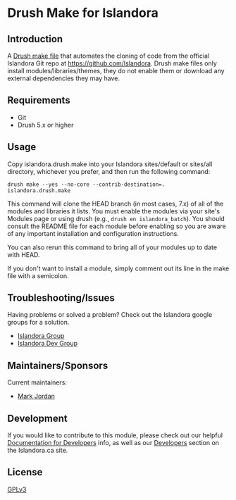 # Drush Make for Islandora

## Introduction

A [Drush make file](http://drush.ws/docs/make.txt) that automates the cloning of code from the official Islandora Git repo at https://github.com/Islandora. Drush make files only install modules/libraries/themes, they do not enable them or download any external dependencies they may have.

## Requirements

* Git
* Drush 5.x or higher

## Usage

Copy islandora.drush.make into your Islandora sites/default or sites/all directory, whichever you prefer, and then run the following command:

```
drush make --yes --no-core --contrib-destination=. islandora.drush.make
```

This command will clone the HEAD branch (in most cases, 7.x) of all of the modules and libraries it lists. You must enable the modules via your site's Modules page or using drush (e.g., ```drush en islandora_batch```). You should consult the README file for each module before enabling so you are aware of any important installation and configuration instructions.

You can also rerun this command to bring all of your modules up to date with HEAD.

If you don't want to install a module, simply comment out its line in the make file with a semicolon.

## Troubleshooting/Issues

Having problems or solved a problem? Check out the Islandora google groups for a solution.

* [Islandora Group](https://groups.google.com/forum/?hl=en&fromgroups#!forum/islandora)
* [Islandora Dev Group](https://groups.google.com/forum/?hl=en&fromgroups#!forum/islandora-dev)

## Maintainers/Sponsors

Current maintainers:

* [Mark Jordan](https://github.com/mjordan)

## Development

If you would like to contribute to this module, please check out our helpful [Documentation for Developers](https://github.com/Islandora/islandora/wiki#wiki-documentation-for-developers) info, as well as our [Developers](http://islandora.ca/developers) section on the Islandora.ca site.

## License

[GPLv3](http://www.gnu.org/licenses/gpl-3.0.txt)
